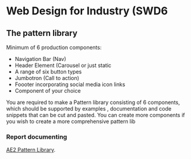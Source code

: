 # Web Design for Industry (SWD6

## The pattern library

Minimum of 6 production components:
- Navigation Bar (Nav)
- Header Element (Carousel or just static
- A range of six button types
- Jumbotron (Call to action)
- Foooter incorporating social media icon links
- Component of your choice

You are required to make a Pattern library consisting of 6 components, which should be supported by examples , documentation and code snippets that can be cut and pasted. You can create more components if you wish to create a more comprehensive pattern lib

### Report documenting
[AE2 Pattern Library](https://medium.com/@ArtManomai/pattern-library-2a3204e8ba9).

